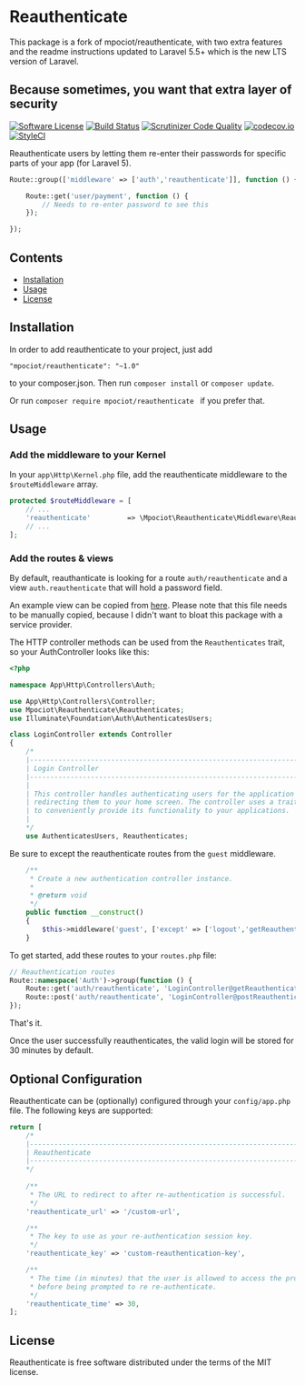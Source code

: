 # Reauthenticate

This package is a fork of mpociot/reauthenticate, with two extra features and the readme instructions updated to Laravel 5.5+ which is the new LTS version of Laravel.

## Because sometimes, you want that extra layer of security

[![Software License](https://img.shields.io/badge/license-MIT-brightgreen.svg?style=flat)](LICENSE.md)
[![Build Status](https://travis-ci.org/mpociot/reauthenticate.svg)](https://travis-ci.org/mpociot/reauthenticate)
[![Scrutinizer Code Quality](https://scrutinizer-ci.com/g/mpociot/reauthenticate/badges/quality-score.png?b=master&)](https://scrutinizer-ci.com/g/mpociot/reauthenticate/?branch=master)
[![codecov.io](https://codecov.io/github/mpociot/reauthenticate/coverage.svg?branch=master)](https://codecov.io/github/mpociot/reauthenticate?branch=master)
[![StyleCI](https://styleci.io/repos/45939836/shield?style=flat)](https://styleci.io/repos/45939836)

Reauthenticate users by letting them re-enter their passwords for specific parts of your app (for Laravel 5).



```php
Route::group(['middleware' => ['auth','reauthenticate']], function () {

    Route::get('user/payment', function () {
        // Needs to re-enter password to see this
    });

});
```


## Contents

- [Installation](#installation)
- [Usage](#usage)
- [License](#license)

## Installation

In order to add reauthenticate to your project, just add

    "mpociot/reauthenticate": "~1.0"

to your composer.json. Then run `composer install` or `composer update`.

Or run `composer require mpociot/reauthenticate ` if you prefer that.

## Usage

### Add the middleware to your Kernel

In your `app\Http\Kernel.php` file, add the reauthenticate middleware to the `$routeMiddleware` array.

```php
protected $routeMiddleware = [
    // ...
    'reauthenticate'         => \Mpociot\Reauthenticate\Middleware\Reauthenticate::class,
    // ...
];
```

### Add the routes & views

By default, reauthanticate is looking for a route `auth/reauthenticate` and a view `auth.reauthenticate` that will hold a password field.

An example view can be copied from [here](https://github.com/mpociot/reauthenticate/blob/master/views/reauthenticate.blade.php). Please note that this file needs to be manually copied, because I didn't want to bloat this package with a service provider.

The HTTP controller methods can be used from the `Reauthenticates` trait, so your AuthController looks like this:

```php
<?php

namespace App\Http\Controllers\Auth;

use App\Http\Controllers\Controller;
use Mpociot\Reauthenticate\Reauthenticates;
use Illuminate\Foundation\Auth\AuthenticatesUsers;

class LoginController extends Controller
{
    /*
    |--------------------------------------------------------------------------
    | Login Controller
    |--------------------------------------------------------------------------
    |
    | This controller handles authenticating users for the application and
    | redirecting them to your home screen. The controller uses a trait
    | to conveniently provide its functionality to your applications.
    |
    */
    use AuthenticatesUsers, Reauthenticates;
```

Be sure to except the reauthenticate routes from the `guest` middleware.

```php
    /**
     * Create a new authentication controller instance.
     *
     * @return void
     */
    public function __construct()
    {
        $this->middleware('guest', ['except' => ['logout','getReauthenticate','postReauthenticate'] ]);
    }
```

To get started, add these routes to your `routes.php` file:

```php
// Reauthentication routes
Route::namespace('Auth')->group(function () {
    Route::get('auth/reauthenticate', 'LoginController@getReauthenticate');
    Route::post('auth/reauthenticate', 'LoginController@postReauthenticate');
});
```

That's it.

Once the user successfully reauthenticates, the valid login will be stored for 30 minutes by default.

## Optional Configuration

Reauthenticate can be (optionally) configured through your `config/app.php` file. The following keys are supported:

```php
return [
    /*
    |--------------------------------------------------------------------------
    | Reauthenticate
    |--------------------------------------------------------------------------
    */
    
    /**
     * The URL to redirect to after re-authentication is successful.
     */
    'reauthenticate_url' => '/custom-url',

    /**
     * The key to use as your re-authentication session key.
     */
    'reauthenticate_key' => 'custom-reauthentication-key',

    /**
     * The time (in minutes) that the user is allowed to access the protected area 
     * before being prompted to re re-authenticate.
     */
    'reauthenticate_time' => 30,
];
```

## License

Reauthenticate is free software distributed under the terms of the MIT license.
